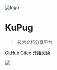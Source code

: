 ![logo](https://cdn.jsdelivr.net/gh/kupug/docs/docs/_media/logo.png)

# KuPug

> 技术文档分享平台

[GitHub](https://github.com/kupug)
[Gitee](https://gitee.com/kupug)
[开始阅读](#开始)

<!-- 背景图片 -->
![](https://cdn.jsdelivr.net/gh/kupug/docs/docs/_media/bg1.jpg)
